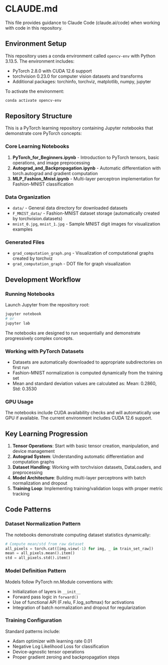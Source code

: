 # CLAUDE.md

This file provides guidance to Claude Code (claude.ai/code) when working with code in this repository.

## Environment Setup

This repository uses a conda environment called `opencv-env` with Python 3.13.5. The environment includes:
- PyTorch 2.8.0 with CUDA 12.6 support
- torchvision 0.23.0 for computer vision datasets and transforms
- Additional packages: torchinfo, torchviz, matplotlib, numpy, jupyter

To activate the environment:
```bash
conda activate opencv-env
```

## Repository Structure

This is a PyTorch learning repository containing Jupyter notebooks that demonstrate core PyTorch concepts:

### Core Learning Notebooks
1. **PyTorch_for_Beginners.ipynb** - Introduction to PyTorch tensors, basic operations, and image preprocessing
2. **Autograd_and_Backpropagation.ipynb** - Automatic differentiation with torch.autograd and gradient computation
3. **MLP_Fashion_Mnist.ipynb** - Multi-layer perceptron implementation for Fashion-MNIST classification

### Data Organization
- `data/` - General data directory for downloaded datasets
- `F_MNIST_data/` - Fashion-MNIST dataset storage (automatically created by torchvision.datasets)
- `mnist_0.jpg`, `mnist_1.jpg` - Sample MNIST digit images for visualization examples

### Generated Files
- `grad_computation_graph.png` - Visualization of computational graphs created by torchviz
- `grad_computation_graph` - DOT file for graph visualization

## Development Workflow

### Running Notebooks
Launch Jupyter from the repository root:
```bash
jupyter notebook
# or
jupyter lab
```

The notebooks are designed to run sequentially and demonstrate progressively complex concepts.

### Working with PyTorch Datasets
- Datasets are automatically downloaded to appropriate subdirectories on first run
- Fashion-MNIST normalization is computed dynamically from the training set
- Mean and standard deviation values are calculated as: Mean: 0.2860, Std: 0.3530

### GPU Usage
The notebooks include CUDA availability checks and will automatically use GPU if available. The current environment includes CUDA 12.6 support.

## Key Learning Progression

1. **Tensor Operations**: Start with basic tensor creation, manipulation, and device management
2. **Autograd System**: Understanding automatic differentiation and computation graphs
3. **Dataset Handling**: Working with torchvision datasets, DataLoaders, and preprocessing
4. **Model Architecture**: Building multi-layer perceptrons with batch normalization and dropout
5. **Training Loop**: Implementing training/validation loops with proper metric tracking

## Code Patterns

### Dataset Normalization Pattern
The notebooks demonstrate computing dataset statistics dynamically:
```python
# Compute mean/std from raw dataset
all_pixels = torch.cat([img.view(-1) for img, _ in train_set_raw])
mean = all_pixels.mean().item()
std = all_pixels.std().item()
```

### Model Definition Pattern
Models follow PyTorch nn.Module conventions with:
- Initialization of layers in `__init__`
- Forward pass logic in `forward()`
- Use of functional API (F.relu, F.log_softmax) for activations
- Integration of batch normalization and dropout for regularization

### Training Configuration
Standard patterns include:
- Adam optimizer with learning rate 0.01
- Negative Log Likelihood Loss for classification
- Device-agnostic tensor operations
- Proper gradient zeroing and backpropagation steps